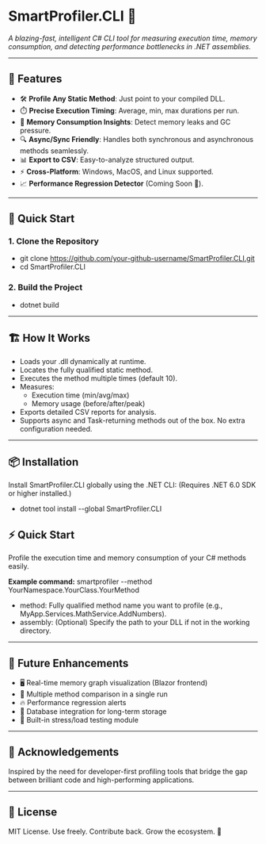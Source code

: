 # SmartProfiler.CLI 🚀
*A blazing-fast, intelligent C# CLI tool for measuring execution time, memory consumption, and detecting performance bottlenecks in .NET assemblies.*

---

## 📌 Features
- 🛠️ **Profile Any Static Method**: Just point to your compiled DLL.
- ⏱️ **Precise Execution Timing**: Average, min, max durations per run.
- 🧠 **Memory Consumption Insights**: Detect memory leaks and GC pressure.
- 🔍 **Async/Sync Friendly**: Handles both synchronous and asynchronous methods seamlessly.
- 📊 **Export to CSV**: Easy-to-analyze structured output.
- ⚡ **Cross-Platform**: Windows, MacOS, and Linux supported.
- 📈 **Performance Regression Detector** (Coming Soon 🚧).

---

## 🚀 Quick Start


### 1. Clone the Repository

- git clone https://github.com/your-github-username/SmartProfiler.CLI.git
- cd SmartProfiler.CLI

### 2. Build the Project
- dotnet build

---

## 🏗️ How It Works
- Loads your .dll dynamically at runtime.
- Locates the fully qualified static method.
- Executes the method multiple times (default 10).
- Measures:
  - Execution time (min/avg/max)
  - Memory usage (before/after/peak)
- Exports detailed CSV reports for analysis.
- Supports async and Task-returning methods out of the box. No extra configuration needed.

---

## 📦 **Installation**  
Install SmartProfiler.CLI globally using the .NET CLI: (Requires .NET 6.0 SDK or higher installed.)
- dotnet tool install --global SmartProfiler.CLI

## ⚡ **Quick Start** 
Profile the execution time and memory consumption of your C# methods easily.

**Example command:** smartprofiler  --method  YourNamespace.YourClass.YourMethod
- method: Fully qualified method name you want to profile (e.g., MyApp.Services.MathService.AddNumbers).
- assembly: (Optional) Specify the path to your DLL if not in the working directory.

---

## 🎯 Future Enhancements
- 🖥️ Real-time memory graph visualization (Blazor frontend)
- 📜 Multiple method comparison in a single run
- 🔥 Performance regression alerts
- 💾 Database integration for long-term storage
- 🧪 Built-in stress/load testing module

---

## 🙌 Acknowledgements
Inspired by the need for developer-first profiling tools that bridge the gap between brilliant code and high-performing applications.

---

## 📜 License
MIT License.
Use freely. Contribute back. Grow the ecosystem. 🌱

